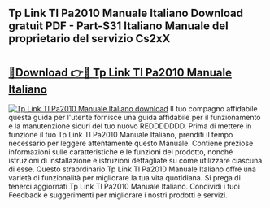 ## Tp Link Tl Pa2010 Manuale Italiano Download gratuit PDF - Part-S31 Italiano Manuale del proprietario del servizio Cs2xX

# <h2><a href="http://dfgivdb.blite.top/?on=Tp+Link+Tl+Pa2010+Manuale+Italiano">🔗Download 👉🔴 Tp Link Tl Pa2010 Manuale Italiano</a></h2>

[![Tp Link Tl Pa2010 Manuale Italiano download](https://i.imgur.com/lujVjoI.png)](http://dfgivdb.blite.top/?on=Tp+Link+Tl+Pa2010+Manuale+Italiano)
Il tuo compagno affidabile questa guida per l'utente fornisce una guida affidabile per il funzionamento e la manutenzione sicuri del tuo nuovo REDDDDDDD. Prima di mettere in funzione il tuo Tp Link Tl Pa2010 Manuale Italiano, prenditi il tempo necessario per leggere attentamente questo Manuale. Contiene preziose informazioni sulle caratteristiche e le funzioni del prodotto, nonché istruzioni di installazione e istruzioni dettagliate su come utilizzare ciascuna di esse. Questo straordinario Tp Link Tl Pa2010 Manuale Italiano offre una varietà di funzionalità per migliorare la tua vita quotidiana. Si prega di tenerci aggiornati Tp Link Tl Pa2010 Manuale Italiano. Condividi i tuoi Feedback e suggerimenti per migliorare i nostri prodotti e servizi.
